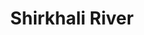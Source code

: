 ---
title: "Shirkhali River"
title_bn: "শিরখালী নদী"
description: "This river is situated at Jamalpur and it ended in the old Brahmaputra River."
---